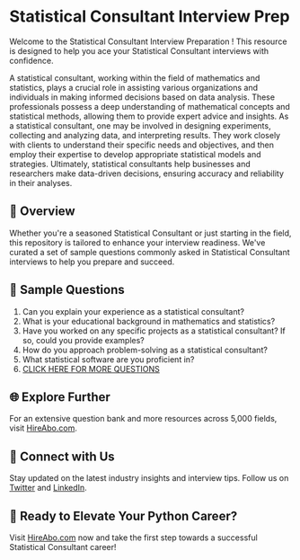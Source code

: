 # Statistical Consultant Interview Prep

Welcome to the Statistical Consultant Interview Preparation ! This resource is designed to help you ace your Statistical Consultant interviews with confidence.

A statistical consultant, working within the field of mathematics and statistics, plays a crucial role in assisting various organizations and individuals in making informed decisions based on data analysis. These professionals possess a deep understanding of mathematical concepts and statistical methods, allowing them to provide expert advice and insights. As a statistical consultant, one may be involved in designing experiments, collecting and analyzing data, and interpreting results. They work closely with clients to understand their specific needs and objectives, and then employ their expertise to develop appropriate statistical models and strategies. Ultimately, statistical consultants help businesses and researchers make data-driven decisions, ensuring accuracy and reliability in their analyses.

## 🚀 Overview

Whether you're a seasoned Statistical Consultant or just starting in the field, this repository is tailored to enhance your interview readiness. We've curated a set of sample questions commonly asked in Statistical Consultant interviews to help you prepare and succeed.

## 📝 Sample Questions

1. Can you explain your experience as a statistical consultant?
2. What is your educational background in mathematics and statistics?
3. Have you worked on any specific projects as a statistical consultant? If so, could you provide examples?
4. How do you approach problem-solving as a statistical consultant?
5. What statistical software are you proficient in?
6. [CLICK HERE FOR MORE QUESTIONS](https://hireabo.com/job/19_0_44/Statistical%20Consultant)

## 🌐 Explore Further

For an extensive question bank and more resources across 5,000 fields, visit [HireAbo.com](https://www.hireabo.com).

## 📱 Connect with Us

Stay updated on the latest industry insights and interview tips. Follow us on [Twitter](https://twitter.com/hireabo) and [LinkedIn](https://www.linkedin.com/in/hire-abo-3609972a8/).

## 🚀 Ready to Elevate Your Python Career?

Visit [HireAbo.com](https://www.hireabo.com) now and take the first step towards a successful Statistical Consultant career!